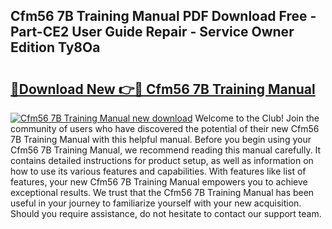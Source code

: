 ## Cfm56 7B Training Manual PDF Download Free - Part-CE2 User Guide Repair - Service Owner Edition Ty8Oa

# <h2><a href="http://cf15295.oget.top/?id=Cfm56+7B+Training+Manual">🔗Download New 👉🔴 Cfm56 7B Training Manual</a></h2>

[![Cfm56 7B Training Manual new download](https://i.imgur.com/5g1atiW.png)](http://cf15295.oget.top/?id=Cfm56+7B+Training+Manual)
Welcome to the Club! Join the community of users who have discovered the potential of their new Cfm56 7B Training Manual with this helpful manual. Before you begin using your Cfm56 7B Training Manual, we recommend reading this manual carefully. It contains detailed instructions for product setup, as well as information on how to use its various features and capabilities. With features like list of features, your new Cfm56 7B Training Manual empowers you to achieve exceptional results. We trust that the Cfm56 7B Training Manual has been useful in your journey to familiarize yourself with your new acquisition. Should you require assistance, do not hesitate to contact our support team.
